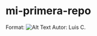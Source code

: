 # mi-primera-repo

Format: 
![Alt Text](https://static9.depositphotos.com/1594920/1088/i/950/depositphotos_10880072-stock-photo-mixed-breed-monkey-between-chimpanzee.jpg)
Autor: Luis C.

